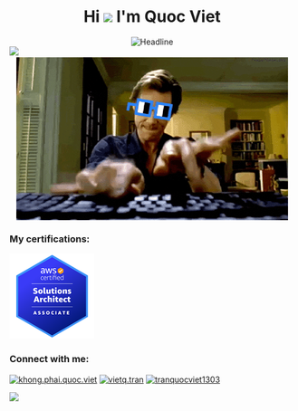 <h1 align="center">Hi <img src="https://media.giphy.com/media/hvRJCLFzcasrR4ia7z/giphy.gif" width="35"> I'm Quoc Viet</h1>
<div align=center>
 <img src="https://readme-typing-svg.herokuapp.com?color=%233b82f6&size=32&center=true&vCenter=true&width=600&height=50&lines=Software+Engineer" alt="Headline" />
</div>  
<img src="https://user-images.githubusercontent.com/73097560/115834477-dbab4500-a447-11eb-908a-139a6edaec5c.gif">
<div width="100%" align="center">
 <img alt="code"   align="center" src="./giphy.gif" >
</div>
<h3 align="left">My certifications:</h3>
<a href="https://www.credly.com/badges/affc2752-1fcc-4f3e-b7f1-93efa9581559" target="_blank">
<img src="./aws-saa.png" alt="cert" />
 </a>
</div>  
<h3 align="left">Connect with me:</h3>
<p align="left">
<a href="https://fb.com/khong.phai.quoc.viet" target="blank"><img align="center" src="https://raw.githubusercontent.com/rahuldkjain/github-profile-readme-generator/master/src/images/icons/Social/facebook.svg" alt="khong.phai.quoc.viet" height="30" width="40" /></a>
<a href="https://instagram.com/vietq.tran" target="blank"><img align="center" src="https://raw.githubusercontent.com/rahuldkjain/github-profile-readme-generator/master/src/images/icons/Social/instagram.svg" alt="vietq.tran" height="30" width="40" /></a>
<a href="https://www.hackerrank.com/tranquocviet1303" target="blank"><img align="center" src="https://raw.githubusercontent.com/rahuldkjain/github-profile-readme-generator/master/src/images/icons/Social/hackerrank.svg" alt="tranquocviet1303" height="30" width="40" /></a></p>
<img src="https://user-images.githubusercontent.com/73097560/115834477-dbab4500-a447-11eb-908a-139a6edaec5c.gif">

